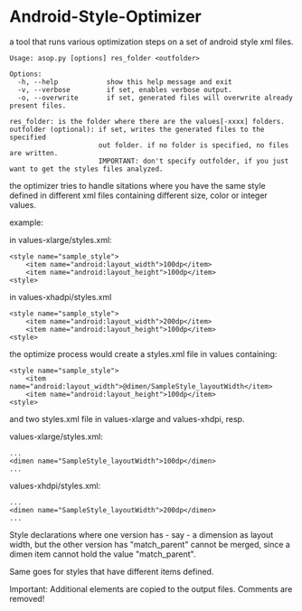 Android-Style-Optimizer
=======================

a tool that runs various optimization steps on a set of android style xml files.


    Usage: asop.py [options] res_folder <outfolder>

    Options:
      -h, --help            show this help message and exit
      -v, --verbose         if set, enables verbose output.
      -o, --overwrite       if set, generated files will overwrite already present files.
                                                    
    res_folder: is the folder where there are the values[-xxxx] folders.
    outfolder (optional): if set, writes the generated files to the specified
                          out folder. if no folder is specified, no files are written.
                          IMPORTANT: don't specify outfolder, if you just want to get the styles files analyzed.

          
the optimizer tries to handle sitations where you have the same style defined in different 
xml files containing different size, color or integer values.
    
example:
    
in values-xlarge/styles.xml:

	<style name="sample_style">
    	<item name="android:layout_width">100dp</item>
    	<item name="android:layout_height">100dp</item>
    <style>
         
in values-xhadpi/styles.xml

    <style name="sample_style">
    	<item name="android:layout_width">200dp</item>
    	<item name="android:layout_height">100dp</item>
    <style>
    
    
the optimize process would create a styles.xml file in values containing:

    <style name="sample_style">
    	<item name="android:layout_width">@dimen/SampleStyle_layoutWidth</item>
    	<item name="android:layout_height">100dp</item>
	<style>
         
and two styles.xml file in values-xlarge and values-xhdpi, resp.
        
values-xlarge/styles.xml:
    
    ...
    <dimen name="SampleStyle_layoutWidth">100dp</dimen>
    ...
         
values-xhdpi/styles.xml:

	...
	<dimen name="SampleStyle_layoutWidth">200dp</dimen>
	...
     
Style declarations where one version has - say - a dimension as layout width, but the other
version has "match_parent" cannot be merged, since a dimen item cannot hold the value "match_parent".
 
Same goes for styles that have different items defined.

Important: Additional elements are copied to the output files. Comments are removed!
